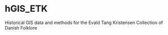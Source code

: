 # hGIS_ETK
Historical GIS data and methods for the Evald Tang Kristensen Collection of Danish Folklore
